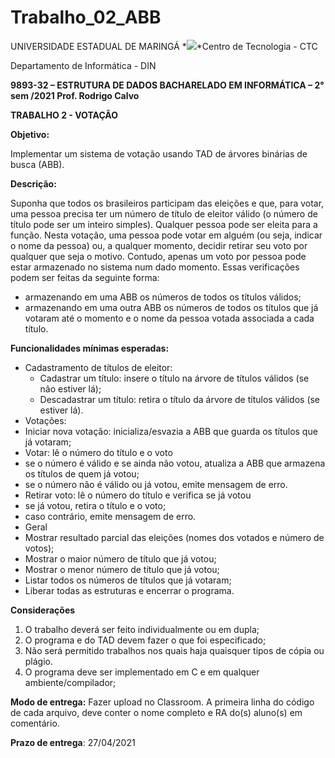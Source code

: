 # Trabalho_02_ABB
UNIVERSIDADE ESTADUAL DE MARINGÁ *![](Aspose.Words.e83deac9-2464-46f3-834b-46cc8acd9d8d.001.png)*Centro de Tecnologia - CTC  

Departamento de Informática - DIN

**9893-32 – ESTRUTURA DE DADOS                 BACHARELADO EM INFORMÁTICA – 2° sem /2021 Prof. Rodrigo Calvo** 

**TRABALHO 2 - VOTAÇÃO** 

**Objetivo:** 

Implementar um sistema de votação usando TAD de árvores binárias de busca (ABB). 

**Descrição:** 

Suponha que todos os brasileiros participam das eleições e que, para votar, uma pessoa precisa ter um número de título de eleitor válido (o número de título pode ser um inteiro simples). Qualquer pessoa pode ser eleita para a função. Nesta votação, uma pessoa pode votar em alguém (ou seja, indicar o nome da pessoa) ou, a qualquer momento, decidir retirar seu voto por qualquer que seja o motivo. Contudo, apenas um voto por pessoa pode estar armazenado no sistema num dado momento. Essas verificações podem ser feitas da seguinte forma:  

- armazenando em uma ABB os números de todos os títulos válidos; 
- armazenando em uma outra ABB os números de todos os títulos que já votaram até o    momento e o nome da pessoa votada associada a cada título. 

**Funcionalidades mínimas esperadas:** 

- Cadastramento de títulos de eleitor: 
  - Cadastrar um título: insere o título na árvore de títulos válidos (se não estiver lá); 
  - Descadastrar um título: retira o título da árvore de títulos válidos (se estiver lá). 
- Votações: 
- Iniciar  nova  votação:  inicializa/esvazia  a  ABB  que  guarda  os  títulos  que  já votaram; 
- Votar: lê o número do título e o voto 
- se o número é válido e se ainda não votou, atualiza a ABB que armazena os títulos de quem já votou; 
- se o número não é válido ou já votou, emite mensagem de erro. 
- Retirar voto: lê o número do título e verifica se já votou 
- se já votou, retira o título e o voto; 
- caso contrário, emite mensagem de erro. 
- Geral 
- Mostrar resultado parcial das eleições (nomes dos votados e número de votos); 
- Mostrar o maior número de título que já votou; 
- Mostrar o menor número de título que já votou; 
- Listar todos os números de títulos que já votaram; 
- Liberar todas as estruturas e encerrar o programa. 

**Considerações**  

1) O trabalho deverá ser feito individualmente ou em dupla; 
1) O programa e do TAD devem fazer o que foi especificado; 
1) Não será permitido trabalhos nos quais haja quaisquer tipos de cópia ou plágio. 
1) O programa deve ser implementado em C e em qualquer ambiente/compilador; 

**Modo de entrega:** Fazer upload no Classroom. A primeira linha do código de cada arquivo, deve conter o nome completo e RA do(s) aluno(s) em comentário.  

**Prazo de entrega**: 27/04/2021 
